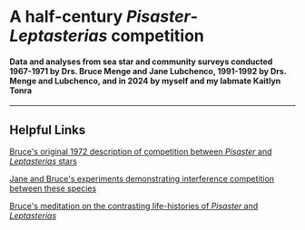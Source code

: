 # **A half-century *Pisaster*-*Leptasterias* competition**
#### Data and analyses from sea star and community surveys conducted 1967-1971 by Drs. Bruce Menge and Jane Lubchenco, 1991-1992 by Drs. Menge and Lubchenco, and in 2024 by myself and my labmate Kaitlyn Tonra






---
## Helpful Links

[Bruce's original 1972 description of competition between *Pisaster* and *Leptasterias* stars](https://esajournals.onlinelibrary.wiley.com/doi/abs/10.2307/1934777)

[Jane and Bruce's experiments demonstrating interference competition between these species](https://esajournals.onlinelibrary.wiley.com/doi/abs/10.2307/1934777)

[Bruce's meditation on the contrasting life-histories of *Pisaster* and *Leptasterias*](https://link.springer.com/article/10.1007/Bf00390651)


